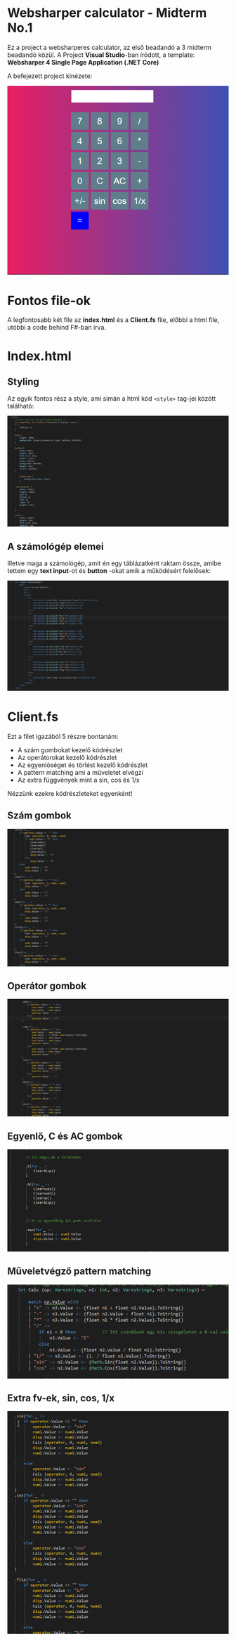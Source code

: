 # Websharper calculator - Midterm No.1

Ez a project a websharperes calculator, az első beadandó a 3 midterm beadandó közül. A Project **Visual Studio**-ban íródott, a template: **Websharper 4 Single Page Application (.NET Core)**

A befejezett project kinézete:

![mid1_ss](./Dokumentacio_kepek/mid1_ss.png)



# Fontos file-ok

A legfontosabb két file az **index.html** és a **Client.fs** file, előbbi a html file, utóbbi a code behind F#-ban írva.

# Index.html

## Styling
Az egyik fontos rész a style, ami simán a html kód `<style>` tag-jei között található:

![html_1_ss](./Dokumentacio_kepek/html_1_ss.png)

## A számológép elemei
Illetve maga a számológép, amit én egy táblázatként raktam össze, amibe tettem egy **text input**-ot és **button** -okat amik a működésért felelősek:

![html_2_ss](./Dokumentacio_kepek/html_2_ss.png)


# Client.fs

Ezt a filet igazából 5 részre bontanám:
- A szám gombokat kezelő kódrészlet
- Az operátorokat kezelő kódrészlet
- Az egyenlóséget és törlést kezelő kódrészlet
- A pattern matching ami a műveletet elvégzi
- Az extra függvények mint a sin, cos és 1/x


Nézzünk ezekre kódrészleteket egyenként!


## Szám gombok

![fs_1_ss](./Dokumentacio_kepek/fs_1_ss.png)

## Operátor gombok

![fs_2_ss](./Dokumentacio_kepek/fs_2_ss.png)

## Egyenlő, C és AC gombok

![fs_3_ss](./Dokumentacio_kepek/fs_3_ss.png)

## Műveletvégző pattern matching

![fs_4_ss](./Dokumentacio_kepek/fs_4_ss.png)

## Extra fv-ek, sin, cos, 1/x

![fs_5_ss](./Dokumentacio_kepek/fs_5_ss.png)
